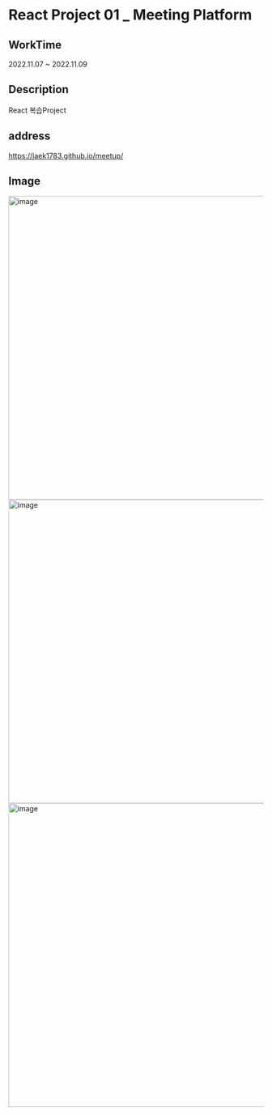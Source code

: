 # React Project 01 _ Meeting Platform

## WorkTime
2022.11.07 ~ 2022.11.09
## Description
React 복습Project
## address
https://jaek1783.github.io/meetup/
## Image
<img width="600" alt="image" src="https://user-images.githubusercontent.com/73649967/201014742-dace3594-77ab-40e4-bcc2-b933a8c8afed.png">
<img width="600" alt="image" src="https://user-images.githubusercontent.com/73649967/201014938-ab37ce93-46f0-4f4a-8e71-d967ee4dd454.png">
<img width="600" alt="image" src="https://user-images.githubusercontent.com/73649967/201015027-edaa5528-ed1c-46db-b1e8-b754f6ecdee5.png">
